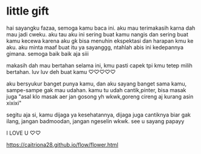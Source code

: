 # little gift
hai sayangku fazaa, semoga kamu baca ini. aku mau terimakasih karna dah mau jadi cweku. aku tau aku ini sering buat kamu nangis dan sering buat kamu kecewa karena aku gk bisa menuhin ekspektasi dan harapan kmu ke aku. aku minta maaf buat itu ya sayanggg, ntahlah abis ini kedepannya gimana. semoga baik baik aja siii

makasih dah mau bertahan selama ini, kmu pasti capek tpi kmu tetep milih bertahan. luv luv deh buat kamu ♡♡♡♡♡

aku bersyukur banget punya kamu, dan aku sayang banget sama kamu, sampe-sampe gak mau udahan. kamu tu udah cantik,pinter, bisa masak juga "asal klo masak aer jan gosong yh wkwk,goreng cireng aj kurang asin xixixi"

segitu aja si, kamu dijaga ya kesehatannya, dijaga juga cantiknya biar gak ilang, jangan badmoodan, jangan ngeselin wkwk. see u sayang papayy

I LOVE U ♡♡

https://caitriona28.github.io/flow/flower.html
